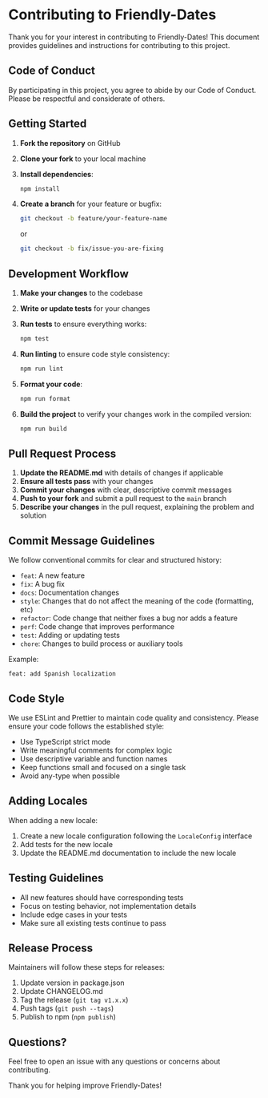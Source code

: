 # Contributing to Friendly-Dates

Thank you for your interest in contributing to Friendly-Dates! This document provides guidelines and instructions for contributing to this project.

## Code of Conduct

By participating in this project, you agree to abide by our Code of Conduct. Please be respectful and considerate of others.

## Getting Started

1. **Fork the repository** on GitHub
2. **Clone your fork** to your local machine
3. **Install dependencies**:

   ```bash
   npm install
   ```

4. **Create a branch** for your feature or bugfix:

   ```bash
   git checkout -b feature/your-feature-name
   ```

   or

   ```bash
   git checkout -b fix/issue-you-are-fixing
   ```

## Development Workflow

1. **Make your changes** to the codebase
2. **Write or update tests** for your changes
3. **Run tests** to ensure everything works:

   ```bash
   npm test
   ```

4. **Run linting** to ensure code style consistency:

   ```bash
   npm run lint
   ```

5. **Format your code**:

   ```bash
   npm run format
   ```

6. **Build the project** to verify your changes work in the compiled version:

   ```bash
   npm run build
   ```

## Pull Request Process

1. **Update the README.md** with details of changes if applicable
2. **Ensure all tests pass** with your changes
3. **Commit your changes** with clear, descriptive commit messages
4. **Push to your fork** and submit a pull request to the `main` branch
5. **Describe your changes** in the pull request, explaining the problem and solution

## Commit Message Guidelines

We follow conventional commits for clear and structured history:

- `feat`: A new feature
- `fix`: A bug fix
- `docs`: Documentation changes
- `style`: Changes that do not affect the meaning of the code (formatting, etc)
- `refactor`: Code change that neither fixes a bug nor adds a feature
- `perf`: Code change that improves performance
- `test`: Adding or updating tests
- `chore`: Changes to build process or auxiliary tools

Example:

```git
feat: add Spanish localization
```

## Code Style

We use ESLint and Prettier to maintain code quality and consistency. Please ensure your code follows the established style:

- Use TypeScript strict mode
- Write meaningful comments for complex logic
- Use descriptive variable and function names
- Keep functions small and focused on a single task
- Avoid any-type when possible

## Adding Locales

When adding a new locale:

1. Create a new locale configuration following the `LocaleConfig` interface
2. Add tests for the new locale
3. Update the README.md documentation to include the new locale

## Testing Guidelines

- All new features should have corresponding tests
- Focus on testing behavior, not implementation details
- Include edge cases in your tests
- Make sure all existing tests continue to pass

## Release Process

Maintainers will follow these steps for releases:

1. Update version in package.json
2. Update CHANGELOG.md
3. Tag the release (`git tag v1.x.x`)
4. Push tags (`git push --tags`)
5. Publish to npm (`npm publish`)

## Questions?

Feel free to open an issue with any questions or concerns about contributing.

Thank you for helping improve Friendly-Dates!
